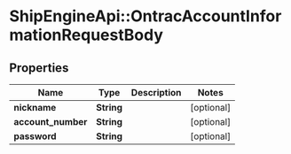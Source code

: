 # ShipEngineApi::OntracAccountInformationRequestBody

## Properties
Name | Type | Description | Notes
------------ | ------------- | ------------- | -------------
**nickname** | **String** |  | [optional] 
**account_number** | **String** |  | [optional] 
**password** | **String** |  | [optional] 


